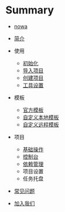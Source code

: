 # Summary

* [nowa](README.md)
* [简介](jian_jie.md)
* 使用
  * [初始化](chu_shi_hua.md)
  * [导入项目](dao_ru_xiang_mu.md)
  * [创建项目](chuang_jian_xiang_mu.md)
  * [工具设置](gong_ju_she_zhi.md)
* 模板
  * [官方模板](guan_fang_mu_ban.md)
  * [自定义本地模板](ben_di_mu_ban.md)
  * [自定义远程模板](yuan_cheng_mu_ban.md)
* 项目
  * [基础操作](ji_chu_cao_zuo.md)
  * [控制台](kong_zhi_tai.md)
  * [依赖管理](yi_lai_guan_li.md)
  * 项目设置
  * 任务托盘

* [常见问题](qa.md)
* [加入我们](jia_ru_wo_men.md)
